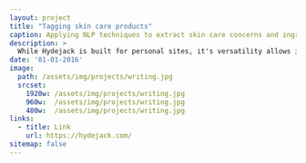 ```yaml
---
layout: project
title: "Tagging skin care products"
caption: Applying NLP techniques to extract skin care concerns and ingredients from skin care product descriptions.
description: >
  While Hydejack is built for personal sites, it's versatility allows it to be used a product page as well.
date: '01-01-2016'
image: 
  path: /assets/img/projects/writing.jpg
  srcset: 
    1920w: /assets/img/projects/writing.jpg
    960w:  /assets/img/projects/writing.jpg
    480w:  /assets/img/projects/writing.jpg
links:
  - title: Link
    url: https://hydejack.com/
sitemap: false
---
```

